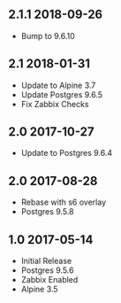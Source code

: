## 2.1.1 2018-09-26 <dave at tiredofit dot ca>

* Bump to 9.6.10

## 2.1 2018-01-31 <dave at tiredofit dot ca>

* Update to Alpine 3.7
* Update Postgres 9.6.5
* Fix Zabbix Checks

## 2.0 2017-10-27 <dave at tiredofit dot ca>

* Update to Postgres 9.6.4

## 2.0 2017-08-28 <dave at tiredofit dot ca>

* Rebase with s6 overlay
* Postgres 9.5.8

## 1.0 2017-05-14 <dave at tiredofit dot ca>

* Initial Release
* Postgres 9.5.6
* Zabbix Enabled
* Alpine 3.5

